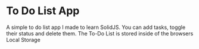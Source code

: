 # To Do List App

A simple to do list app I made to learn SolidJS. You can add tasks, toggle their status and delete them. The To-Do List is stored inside of the browsers Local Storage
